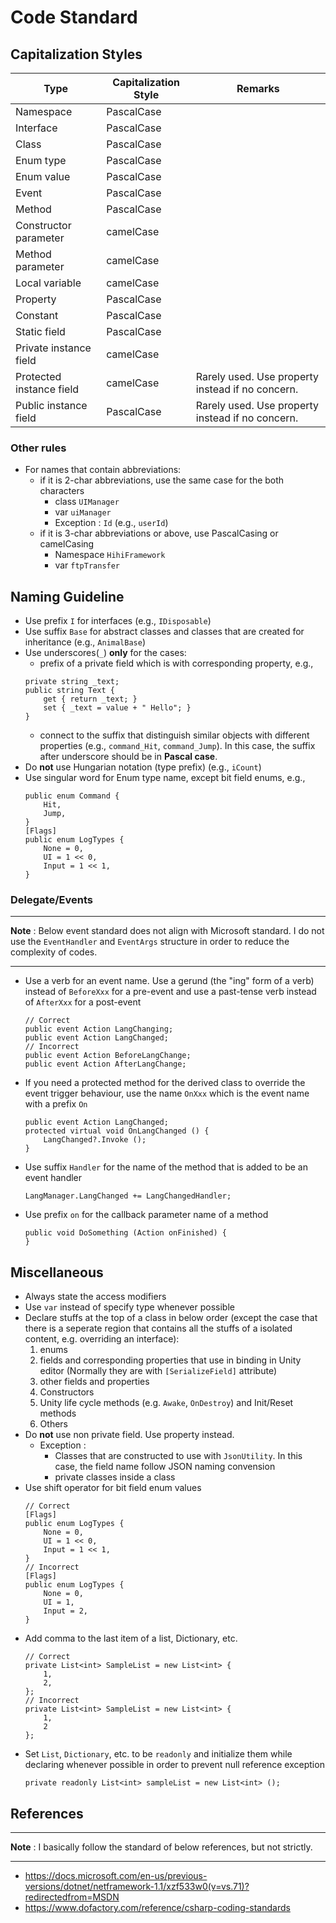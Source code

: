 # Code Standard

## Capitalization Styles

| Type | Capitalization Style | Remarks |
| ---- | -------------------- | ------- |
| Namespace | PascalCase | |
| Interface | PascalCase | |
| Class | PascalCase | |
| Enum type | PascalCase | |
| Enum value | PascalCase | |
| Event | PascalCase | |
| Method | PascalCase | |
| Constructor parameter | camelCase | |
| Method parameter | camelCase | |
| Local variable | camelCase | |
| Property | PascalCase | |
| Constant | PascalCase | |
| Static field | PascalCase | |
| Private instance field | camelCase | |
| Protected instance field | camelCase | Rarely used. Use property instead if no concern. |
| Public instance field | PascalCase | Rarely used. Use property instead if no concern. |


### Other rules

* For names that contain abbreviations:
	* if it is 2-char abbreviations, use the same case for the both characters
		* class `UIManager`
		* var `uiManager`
		* Exception : `Id` (e.g., `userId`)
	* if it is 3-char abbreviations or above, use PascalCasing or camelCasing
		* Namespace `HihiFramework`
		* var `ftpTransfer`

## Naming Guideline

* Use prefix `I` for interfaces (e.g., `IDisposable`)
* Use suffix `Base` for abstract classes and classes that are created for inheritance (e.g., `AnimalBase`)
* Use underscores(`_`) <b>only</b> for the cases:
	* prefix of a private field which is with corresponding property, e.g.,
	``` CSharp
	private string _text;
	public string Text {
		get { return _text; }
		set { _text = value + " Hello"; }
	}
	```
	* connect to the suffix that distinguish similar objects with different properties (e.g., `command_Hit`, `command_Jump`). In this case, the suffix after underscore should be in <b>Pascal case</b>.
* Do <b>not</b> use Hungarian notation (type prefix) (e.g., `iCount`)
* Use singular word for Enum type name, except bit field enums, e.g.,
	``` CSharp
	public enum Command {
		Hit,
		Jump,
	}
	[Flags]
	public enum LogTypes {
		None = 0,
		UI = 1 << 0,
		Input = 1 << 1,
	}
	```

### Delegate/Events

---

<b>Note</b> : Below event standard does not align with Microsoft standard. I do not use the `EventHandler` and `EventArgs` structure in order to reduce the complexity of codes.

---

* Use a verb for an event name. Use a gerund (the "ing" form of a verb) instead of `BeforeXxx` for a pre-event and use a past-tense verb instead of `AfterXxx` for a post-event
	``` CSharp
	// Correct
	public event Action LangChanging;
	public event Action LangChanged;
	// Incorrect
	public event Action BeforeLangChange;
	public event Action AfterLangChange;
	```
* If you need a protected method for the derived class to override the event trigger behaviour, use the name `OnXxx` which is the event name with a prefix `On`
	``` CSharp
	public event Action LangChanged;
	protected virtual void OnLangChanged () {
		LangChanged?.Invoke ();
	}
	```
* Use suffix `Handler` for the name of the method that is added to be an event handler
	``` CSharp
	LangManager.LangChanged += LangChangedHandler;
	```
* Use prefix `on` for the callback parameter name of a method
	``` CSharp
	public void DoSomething (Action onFinished) {
	}
	```

## Miscellaneous

* Always state the access modifiers
* Use `var` instead of specify type whenever possible
* Declare stuffs at the top of a class in below order (except the case that there is a seperate region that contains all the stuffs of a isolated content, e.g. overriding an interface):
	1. enums
	2. fields and corresponding properties that use in binding in Unity editor (Normally they are with `[SerializeField]` attribute)
	3. other fields and properties
	4. Constructors
	5. Unity life cycle methods (e.g. `Awake`, `OnDestroy`) and Init/Reset methods
	6. Others
* Do <b>not</b> use non private field. Use property instead.
	* Exception :
		* Classes that are constructed to use with `JsonUtility`. In this case, the field name follow JSON naming convension
		* private classes inside a class
* Use shift operator for bit field enum values
	``` CSharp
	// Correct
	[Flags]
	public enum LogTypes {
		None = 0,
		UI = 1 << 0,
		Input = 1 << 1,
	}
	// Incorrect
	[Flags]
	public enum LogTypes {
		None = 0,
		UI = 1,
		Input = 2,
	}
	```
* Add comma to the last item of a list, Dictionary, etc.
	``` CSharp
	// Correct
	private List<int> SampleList = new List<int> {
		1,
		2,
	};
	// Incorrect
	private List<int> SampleList = new List<int> {
		1,
		2
	};
	```
* Set `List`, `Dictionary`, etc. to be `readonly` and initialize them while declaring whenever possible in order to prevent null reference exception
	``` CSharp
	private readonly List<int> sampleList = new List<int> ();
	```

## References

---

<b>Note</b> : I basically follow the standard of below references, but not strictly.

---

* https://docs.microsoft.com/en-us/previous-versions/dotnet/netframework-1.1/xzf533w0(v=vs.71)?redirectedfrom=MSDN
* https://www.dofactory.com/reference/csharp-coding-standards